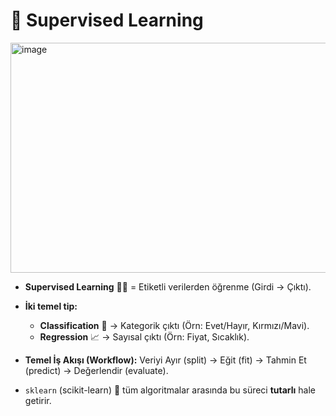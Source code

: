 # 🧠 Supervised Learning

<img width="654" height="368" alt="image" src="https://github.com/user-attachments/assets/40ebd4b1-bafc-4198-9c59-7745c0fda5d7" />


* **Supervised Learning** 🧑‍🏫 = Etiketli verilerden öğrenme (Girdi → Çıktı).

* **İki temel tip:**
    * **Classification** 🎯 → Kategorik çıktı (Örn: Evet/Hayır, Kırmızı/Mavi).
    * **Regression** 📈 → Sayısal çıktı (Örn: Fiyat, Sıcaklık).

* **Temel İş Akışı (Workflow):** Veriyi Ayır (split) → Eğit (fit) → Tahmin Et (predict) → Değerlendir (evaluate).

* `sklearn` (scikit-learn) 🐍 tüm algoritmalar arasında bu süreci **tutarlı** hale getirir.
